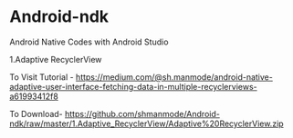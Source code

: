 # Android-ndk
 Android Native Codes with Android Studio
 
 1.Adaptive RecyclerView
 
 To Visit Tutorial - https://medium.com/@sh.manmode/android-native-adaptive-user-interface-fetching-data-in-multiple-recyclerviews-a61993412f8
 
To Download- https://github.com/shmanmode/Android-ndk/raw/master/1.Adaptive_RecyclerView/Adaptive%20RecyclerView.zip
